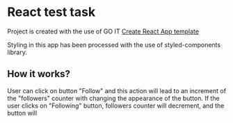# React test task

Project is created with the use of GO IT
[Create React App template](https://github.com/goitacademy/react-homework-template)

Styling in this app has been processed with the use of styled-components
library.

## How it works?

User can click on button "Follow" and this action will lead to an increment of
the "followers" counter with changing the appearance of the button. If the user
clicks on "Following" button, followers counter will decrement, and the button
will
